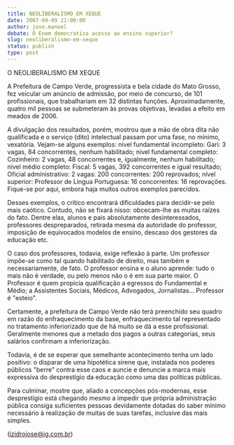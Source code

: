 ```yaml
---
title: NEOLIBERALISMO EM XEQUE
date: 2007-09-09 21:00:00
author: jose.manoel
debate: O Enem democratiza acesso ao ensino superior?
slug: neoliberalismo-em-xeque
status: publish 
type: post
---
```


O NEOLIBERALISMO EM XEQUE  

A Prefeitura de Campo Verde, progressista e bela cidade do Mato Grosso, fez veicular um anúncio de admissão, por meio de concurso, de 101 profissionais, que trabalhariam em 32 distintas funções. Aproximadamente, quatro mil pessoas se submeteram às provas objetivas, levadas a efeito em meados de 2006.  

A divulgação dos resultados, porém, mostrou que a mão de obra dita não qualificada e o serviço (dito) intelectual passam por uma fase, no mínimo, vexatória. Vejam-se alguns exemplos: nível fundamental incompleto: Gari: 3 vagas, 84 concorrentes, nenhum habilitado; nivel fundamental completo: Cozinheiro: 2 vagas, 48 concorrentes e, igualmente, nenhum habilitado; nível médio completo: Fiscal: 5 vagas, 392 concorrentes e igual resultado; Oficial administrativo: 2 vagas: 200 concorrentes: 200 reprovados; nível superior: Professor de Língua Portuguesa: 16 concorrentes: 16 reprovações. Fique-se por aqui, embora haja muitos outros exemplos parecidos.  

Desses exemplos, o crítico encontrará dificuldades para decidir-se pelo mais caótico. Contudo, não se fixará nisso: obcecam-lhe as muitas raízes do fato. Dentre elas, alunos e pais absolutamente desinteressados, professores despreparados, retirada mesma da autoridade do professor, imposição de equivocados modelos de ensino, descaso dos gestores da educação etc.  

O caso dos professores, todavia, exige reflexão à parte. Um professor impõe-se como tal quando habilitado de direito, mas também e necessariamente, de fato. O professor ensina e o aluno aprende: tudo o mais não é verdade, ou pelo menos não o é em sua parte maior. O Professor é quem propicia qualificação a egressos do Fundamental e Médio; a Assistentes Sociais, Médicos, Advogados, Jornalistas... Professor é "esteio".  

Certamente, a prefeitura de Campo Verde não terá preenchido seu quadro em razão do enfraquecimento da base, enfraquecimento tal representado no tratamento inferiorizado que de há muito se dá a esse profissional. Geralmente menores que a metado dos pagos a outras categorias, seus salários confirmam a inferiorização.  

Todavia, é de se esperar que semelhante acontecimento tenha um lado positivo: o disparar de uma hipotética sirene que, instalada nos poderes públicos "berre" contra esse caos e auncie e denuncie a marca mais expressiva do desprestígio da educação como uma das políticas públicas.  

Para culminar, mostre que, aliado a concepções pós-modernas, esse desprestígio está chegando mesmo a impedir que própria administração pública consiga suficientes pessoas devidamente dotadas do saber mínimo necessário à realização de muitas de suas tarefas, inclusive das mais simples.   

(izidrojose@ig.com.br)
